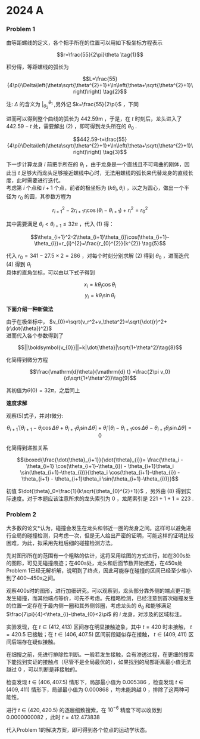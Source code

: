 # 2024 A

### Problem 1

由等距螺线的定义，各个把手所在的位置可以用如下极坐标方程表示

$$r=\frac{55}{2\pi}\theta \tag{1}$$

积分得，等距螺线的弧长为

$$L=\frac{55}{4\pi}\Delta\left(\theta\sqrt{\theta^{2}+1}+\ln\left(\theta+\sqrt{\theta^{2}+1}\right)\right) \tag{2}$$

注: $\Delta$ 的含义为 ${|}^{\theta_{1}}_{\theta_{2}}$ ,另外记 $k=\frac{55}{2\pi}$ ，下同

进而可以得到整个曲线的弧长为 $442.59\mathrm{m}$ ，于是，在 $t$ 时刻后，龙头进入了 $442.59-t$ 处，需要解出 $(2)$ ，即可得到龙头所在的 $\theta_{0}$ .

$$442.59-t=\frac{55}{4\pi}\Delta\left(\theta\sqrt{\theta^{2}+1}+\ln\left(\theta+\sqrt{\theta^{2}+1}\right)\right) \tag{3}$$

下一步计算龙身 $i$ 前把手所在的 $\theta_{i}$ ，由于龙身是一个直线且不可弯曲的刚体，因此当 $t$ 足够大而龙头足够接近螺线中心时，无法用螺线的弧长来代替龙身的直线长度，此时需要进行迭代。  
考虑第 $i$ 个点和 $i+1$ 个点，前者的极坐标为 $(k\theta_{i},\theta_{i})$ ，以之为圆心，做出一个半径为 $r_{0}$ 的圆，其参数方程为

$$r_{i+1}^{2}-2r_{i+1}r_{i}\cos(\theta_{i}-\theta_{i+1})+r_{i}^{2}=r_{0}^{2} \tag{4}$$

其中需要满足 $\theta_{i}<\theta_{i+1}\le 32\pi$ ，代入 $(1)$ 得：

$$\theta_{i+1}^2-2\theta_{i+1}\theta_{i}\cos(\theta_{i+1}-\theta_{i})+r_{i}^{2}=\frac{r_{0}^{2}}{k^{2}} \tag{5}$$

代入 $r_{0}=341-27.5\times 2=286$ ，对每个时刻分别求解 $(2)$ 得到 $\theta_{0}$ ，进而迭代 $(4)$ 得到 $\theta_{i}$  
具体的直角坐标，可以由以下式子得到

$$x_{i}=k\theta_{i}\cos\theta_{i}\tag{6}$$
$$y_{i}=k\theta_{i}\sin\theta_{i}\tag{7}$$

**下面介绍一种新做法**

由于在极坐标中， $v_{0}=\sqrt{v_r^2+v_\theta^2}=\sqrt{\dot{r}^2+(r\dot{\theta})^2}$  
进而代入各个参数得到了

$$||\boldsymbol{v_{0}}||=k|\dot{\theta}|\sqrt{1+\theta^2}\tag{8}$$

化简得到微分方程

$$\frac{\mathrm{d}\theta}{\mathrm{d} t} =\frac{2\pi v_0}{d\sqrt{1+\theta^2}}\tag{9}$$

其初值为$\theta(0)=32\pi$，之后同上

**速度求解**

观察$(5)$式子，并对$t$微分:

$$\theta_{i+1}' \left[ \theta_{i+1} - \theta_i \cos\Delta\theta + \theta_{i+1}\theta_i \sin\Delta\theta \right] +\theta_i' \left[ \theta_i - \theta_{i+1} \cos\Delta\theta - \theta_{i+1}\theta_i \sin\Delta\theta \right] = 0$$

化简得到递推关系

$$\boxed{\frac{\dot{\theta}_{i+1}}{\dot{\theta}_{i}}= \frac{\theta_i - \theta_{i+1} \cos(\theta_{i+1}-\theta_{i}) - \theta_{i+1}\theta_i \sin(\theta_{i+1}-\theta_{i})}{\theta_i \cos(\theta_{i+1}-\theta_{i}) - \theta_{i+1} - \theta_{i+1}\theta_i \sin(\theta_{i+1}-\theta_{i})}}$$

初值 $\dot{\theta}_0=\frac{1}{k\sqrt{\theta_{0}^{2}+1}}$ ，另外由 $(8)$ 得到实际速度。对于本题应该注意所求的龙头索引为 $0$ ，龙尾索引是 $221+1+1=223$ .

### Problem 2

大多数的论文*认为，碰撞会发生在龙头和邻近一圈的龙身之间。这样可以避免进行全局的碰撞检测，只考虑一次，但是无人给出严密的证明，可能这样的证明比较困难，为此，拟采用先粗后细的碰撞检测方法。

先对图形所在的范围有一个粗略的估计，这将采用绘图的方式进行，如在300s处的图形，可见无碰撞痕迹；在400s处，龙头和后面节数开始接近，在450s处Problem 1已经无解析解，说明到了终点，因此可能存在碰撞的区间已经至少缩小到了400~450s之间。  

观察400s时的图形，进行加细研究。可以观察到，龙头部分靠外侧的端点更可能发生碰撞，而其他端点等价，可先不考虑。先粗略检测，已经注意到首次碰撞发生的位置一定存在于最内侧一圈和其外侧邻圈，考虑龙头的 $\theta_{0}$ 和能够满足 $\frac{7\pi}{4}<\theta_{i}-\theta_{0}<2\pi$ 的 $i$ 龙身，对涉及的区域标注。  

实验发现，在 $t\in(412,413)$ 区间存在明显接触迹象，其中 $t=420$ 时未接触， $t=420.5$ 已接触；在 $t\in(406,407.5)$ 区间前段疑似存在接触， $t\in(409,411)$ 区间后端存在疑似接触。  

在细搜之前，先进行排除性判断。一般若发生接触，会有渗透过程，在更细的搜索下能找到实证的接触点（尽管不是全局最优的），如果找到的局部距离最小值无法越过 $0$ ，可以判断是非接触的。 

检查发现 $t\in(406,407.5)$ 情形下，局部最小值为 $0.005386$ ，检查发现 $t\in(409,411)$ 情形下，局部最小值为 $0.000868$ ，均未能跨越 $0$ ，排除了这两种可能性。

进行 $t\in(420,420.5)$ 的逐层细致搜索，在 $10^{-6}$ 精度下可以收敛到 $0.0000000082$ ，此时 $t=412.473838$

代入Problem 1的解决方案，即可得到各个位点的运动学状态。